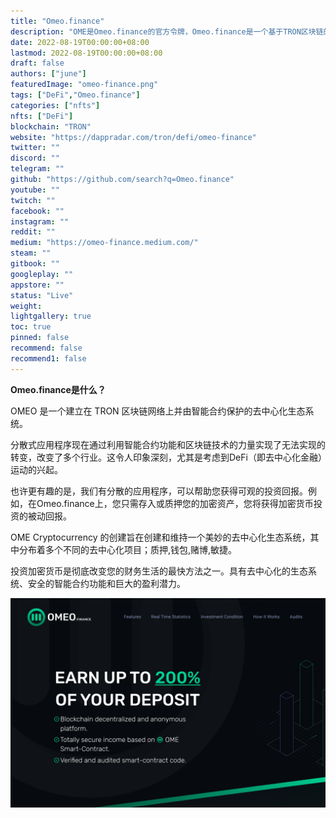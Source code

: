 ```yaml
---
title: "Omeo.finance"
description: "OME是Omeo.finance的官方令牌，Omeo.finance是一个基于TRON区块链的100%分散式生态系统。"
date: 2022-08-19T00:00:00+08:00
lastmod: 2022-08-19T00:00:00+08:00
draft: false
authors: ["june"]
featuredImage: "omeo-finance.png"
tags: ["DeFi","Omeo.finance"]
categories: ["nfts"]
nfts: ["DeFi"]
blockchain: "TRON"
website: "https://dappradar.com/tron/defi/omeo-finance"
twitter: ""
discord: ""
telegram: ""
github: "https://github.com/search?q=Omeo.finance"
youtube: ""
twitch: ""
facebook: ""
instagram: ""
reddit: ""
medium: "https://omeo-finance.medium.com/"
steam: ""
gitbook: ""
googleplay: ""
appstore: ""
status: "Live"
weight: 
lightgallery: true
toc: true
pinned: false
recommend: false
recommend1: false
---
```


**Omeo.finance是什么？**

OMEO 是一个建立在 TRON 区块链网络上并由智能合约保护的去中心化生态系统。

分散式应用程序现在通过利用智能合约功能和区块链技术的力量实现了无法实现的转变，改变了多个行业。这令人印象深刻，尤其是考虑到DeFi（即去中心化金融）运动的兴起。

也许更有趣的是，我们有分散的应用程序，可以帮助您获得可观的投资回报。例如，在Omeo.finance上，您只需存入或质押您的加密资产，您将获得加密货币投资的被动回报。

OME Cryptocurrency 的创建旨在创建和维持一个美妙的去中心化生态系统，其中分布着多个不同的去中心化项目；质押,钱包,赌博,敏捷。

投资加密货币是彻底改变您的财务生活的最快方法之一。具有去中心化的生态系统、安全的智能合约功能和巨大的盈利潜力。

![去中心化项目](08.png)